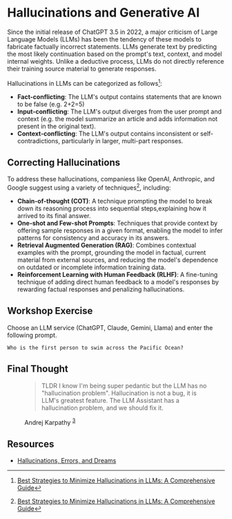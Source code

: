 # Hallucinations and Generative AI
Since the initial release of ChatGPT 3.5 in 2022, a major criticism of Large 
Language Models (LLMs) has been the tendency of these models to fabricate factually
incorrect statements. LLMs generate text by predicting the most likely continuation
based on the prompt's text, context, and model internal weights. Unlike a deductive process, LLMs
do not directly reference their training source material to generate responses. 

Hallucinations in LLMs can be categorized as follows[^TURING]:

- **Fact-conflicting**: The LLM's output contains statements that are known to be false
  (e.g. 2+2=5)
- **Input-conflicting**: The LLM's output diverges from the user prompt and context
  (e.g. the model summarize an article and adds information not present in the original text).
- **Context-conflicting**: The LLM's output contains inconsistent or self-contradictions, particularly 
  in larger, multi-part responses.

## Correcting Hallucinations
To address these hallucinations, companiess like OpenAI, Anthropic, and Google
suggest using a variety of techniques[^TURING], including:

- **Chain-of-thought (COT)**: A technique prompting the model to break down its reasoning process
  into sequential steps,explaining how it arrived to its final answer.
- **One-shot and Few-shot Prompts**: Techniques that provide context by offering sample responses in 
  a given format, enabling the model to infer patterns for consistency and accuracy in its
  answers.
- **Retrieval Augmented Generation (RAG)**: Combines contextual examples with the prompt, grounding the
  model in factual, current material from external sources, and reducing the model's dependence on 
  outdated or incomplete information training data.
- **Reinforcement Learning with Human Feedback (RLHF)**: A fine-tuning technique of adding direct human 
  feedback to a model's responses by rewarding factual responses and penalizing hallucinations.  

## Workshop Exercise
Choose an LLM service (ChatGPT, Claude, Gemini, Llama) and enter the following prompt.

```
Who is the first person to swim across the Pacific Ocean?
```
 

## Final Thought
<figure>
  <blockquote class="blockquote">
   <p>
    TLDR I know I'm being super pedantic but the LLM has no "hallucination problem". 
    Hallucination is not a bug, it is LLM's greatest feature. 
    The LLM Assistant has a hallucination problem, and we should fix it.
   </p>
  </blockquote>
  <figcaption class="blockquote-footer" markdown="span">
   Andrej Karpathy <sup><a class="footnote-ref" href="#fn:TURING">3</a></sup>
  </figcaption>
</figure>


## Resources
- [Hallucinations, Errors, and Dreams](https://medium.com/@colin.fraser/hallucinations-errors-and-dreams-c281a66f3c35)

[^TURING]: [Best Strategies to Minimize Hallucinations in LLMs: A Comprehensive Guide](https://www.turing.com/resources/minimize-llm-hallucinations-strategy)
[^NYTIMES]: [A.I. Has a Measurement Problem](https://www.nytimes.com/2024/04/15/technology/ai-models-measurement.html)
[^KARPATHY]: X post on [8 December 2023](https://x.com/karpathy/status/1733299213503787018?lang=en)
